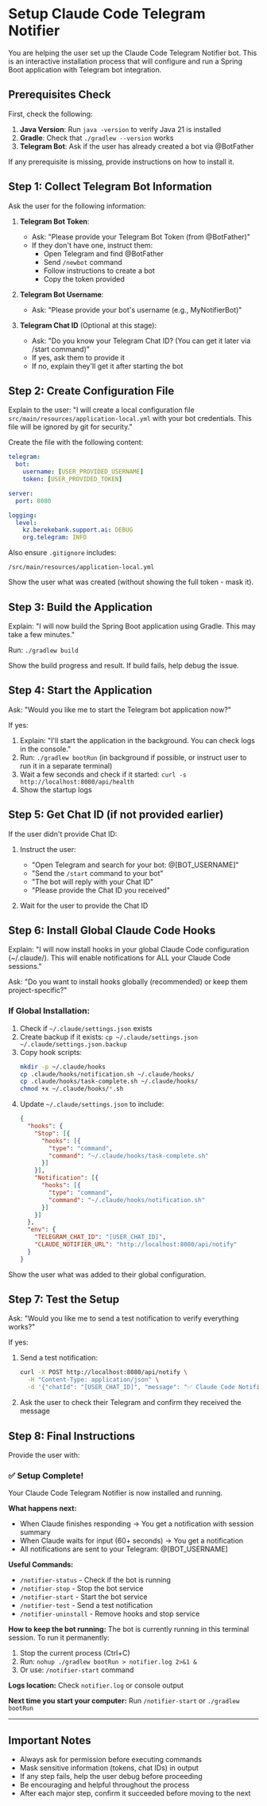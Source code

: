# Setup Claude Code Telegram Notifier

You are helping the user set up the Claude Code Telegram Notifier bot. This is an interactive installation process that will configure and run a Spring Boot application with Telegram bot integration.

## Prerequisites Check

First, check the following:

1. **Java Version**: Run `java -version` to verify Java 21 is installed
2. **Gradle**: Check that `./gradlew --version` works
3. **Telegram Bot**: Ask if the user has already created a bot via @BotFather

If any prerequisite is missing, provide instructions on how to install it.

## Step 1: Collect Telegram Bot Information

Ask the user for the following information:

1. **Telegram Bot Token**:
   - Ask: "Please provide your Telegram Bot Token (from @BotFather)"
   - If they don't have one, instruct them:
     - Open Telegram and find @BotFather
     - Send `/newbot` command
     - Follow instructions to create a bot
     - Copy the token provided

2. **Telegram Bot Username**:
   - Ask: "Please provide your bot's username (e.g., MyNotifierBot)"

3. **Telegram Chat ID** (Optional at this stage):
   - Ask: "Do you know your Telegram Chat ID? (You can get it later via /start command)"
   - If yes, ask them to provide it
   - If no, explain they'll get it after starting the bot

## Step 2: Create Configuration File

Explain to the user:
"I will create a local configuration file `src/main/resources/application-local.yml` with your bot credentials. This file will be ignored by git for security."

Create the file with the following content:
```yaml
telegram:
  bot:
    username: [USER_PROVIDED_USERNAME]
    token: [USER_PROVIDED_TOKEN]

server:
  port: 8080

logging:
  level:
    kz.berekebank.support.ai: DEBUG
    org.telegram: INFO
```

Also ensure `.gitignore` includes:
```
/src/main/resources/application-local.yml
```

Show the user what was created (without showing the full token - mask it).

## Step 3: Build the Application

Explain: "I will now build the Spring Boot application using Gradle. This may take a few minutes."

Run: `./gradlew build`

Show the build progress and result. If build fails, help debug the issue.

## Step 4: Start the Application

Ask: "Would you like me to start the Telegram bot application now?"

If yes:
1. Explain: "I'll start the application in the background. You can check logs in the console."
2. Run: `./gradlew bootRun` (in background if possible, or instruct user to run it in a separate terminal)
3. Wait a few seconds and check if it started: `curl -s http://localhost:8080/api/health`
4. Show the startup logs

## Step 5: Get Chat ID (if not provided earlier)

If the user didn't provide Chat ID:

1. Instruct the user:
   - "Open Telegram and search for your bot: @[BOT_USERNAME]"
   - "Send the `/start` command to your bot"
   - "The bot will reply with your Chat ID"
   - "Please provide the Chat ID you received"

2. Wait for the user to provide the Chat ID

## Step 6: Install Global Claude Code Hooks

Explain: "I will now install hooks in your global Claude Code configuration (~/.claude/). This will enable notifications for ALL your Claude Code sessions."

Ask: "Do you want to install hooks globally (recommended) or keep them project-specific?"

### If Global Installation:

1. Check if `~/.claude/settings.json` exists
2. Create backup if it exists: `cp ~/.claude/settings.json ~/.claude/settings.json.backup`
3. Copy hook scripts:
   ```bash
   mkdir -p ~/.claude/hooks
   cp .claude/hooks/notification.sh ~/.claude/hooks/
   cp .claude/hooks/task-complete.sh ~/.claude/hooks/
   chmod +x ~/.claude/hooks/*.sh
   ```
4. Update `~/.claude/settings.json` to include:
   ```json
   {
     "hooks": {
       "Stop": [{
         "hooks": [{
           "type": "command",
           "command": "~/.claude/hooks/task-complete.sh"
         }]
       }],
       "Notification": [{
         "hooks": [{
           "type": "command",
           "command": "~/.claude/hooks/notification.sh"
         }]
       }]
     },
     "env": {
       "TELEGRAM_CHAT_ID": "[USER_CHAT_ID]",
       "CLAUDE_NOTIFIER_URL": "http://localhost:8080/api/notify"
     }
   }
   ```

Show the user what was added to their global configuration.

## Step 7: Test the Setup

Ask: "Would you like me to send a test notification to verify everything works?"

If yes:
1. Send a test notification:
   ```bash
   curl -X POST http://localhost:8080/api/notify \
     -H "Content-Type: application/json" \
     -d '{"chatId": "[USER_CHAT_ID]", "message": "✅ Claude Code Notifier setup complete! You will now receive notifications when Claude finishes tasks or needs your input."}'
   ```
2. Ask the user to check their Telegram and confirm they received the message

## Step 8: Final Instructions

Provide the user with:

### ✅ Setup Complete!

Your Claude Code Telegram Notifier is now installed and running.

**What happens next:**
- When Claude finishes responding → You get a notification with session summary
- When Claude waits for input (60+ seconds) → You get a notification
- All notifications are sent to your Telegram: @[BOT_USERNAME]

**Useful Commands:**
- `/notifier-status` - Check if the bot is running
- `/notifier-stop` - Stop the bot service
- `/notifier-start` - Start the bot service
- `/notifier-test` - Send a test notification
- `/notifier-uninstall` - Remove hooks and stop service

**How to keep the bot running:**
The bot is currently running in this terminal session. To run it permanently:
1. Stop the current process (Ctrl+C)
2. Run: `nohup ./gradlew bootRun > notifier.log 2>&1 &`
3. Or use: `/notifier-start` command

**Logs location:** Check `notifier.log` or console output

**Next time you start your computer:** Run `/notifier-start` or `./gradlew bootRun`

---

## Important Notes

- Always ask for permission before executing commands
- Mask sensitive information (tokens, chat IDs) in output
- If any step fails, help the user debug before proceeding
- Be encouraging and helpful throughout the process
- After each major step, confirm it succeeded before moving to the next
